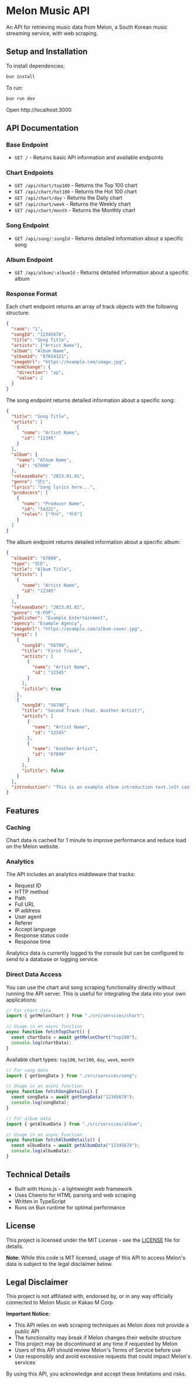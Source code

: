 # Melon Music API

An API for retrieving music data from Melon, a South Korean music streaming service, with web scraping.

## Setup and Installation

To install dependencies:

```sh
bun install
```

To run:

```sh
bun run dev
```

Open http://localhost:3000

## API Documentation

### Base Endpoint

- `GET /` - Returns basic API information and available endpoints

### Chart Endpoints

- `GET /api/chart/top100` - Returns the Top 100 chart
- `GET /api/chart/hot100` - Returns the Hot 100 chart
- `GET /api/chart/day` - Returns the Daily chart
- `GET /api/chart/week` - Returns the Weekly chart
- `GET /api/chart/month` - Returns the Monthly chart

### Song Endpoint

- `GET /api/song/:songId` - Returns detailed information about a specific song

### Album Endpoint

- `GET /api/album/:albumId` - Returns detailed information about a specific album

### Response Format

Each chart endpoint returns an array of track objects with the following structure:

```json
{
  "rank": "1",
  "songId": "12345678",
  "title": "Song Title",
  "artists": ["Artist Name"],
  "album": "Album Name",
  "albumId": "87654321",
  "imageUrl": "https://example.com/image.jpg",
  "rankChange": {
    "direction": "up",
    "value": 2
  }
}
```

The song endpoint returns detailed information about a specific song:

```json
{
  "title": "Song Title",
  "artists": [
    {
      "name": "Artist Name",
      "id": "12345"
    }
  ],
  "album": {
    "name": "Album Name",
    "id": "67890"
  },
  "releaseDate": "2023.01.01",
  "genre": "댄스",
  "lyrics": "Song lyrics here...",
  "producers": [
    {
      "name": "Producer Name",
      "id": "54321",
      "roles": ["작사", "작곡"]
    }
  ]
}
```

The album endpoint returns detailed information about a specific album:

```json
{
  "albumId": "67890",
  "type": "정규",
  "title": "Album Title",
  "artists": [
    {
      "name": "Artist Name",
      "id": "12345"
    }
  ],
  "releaseDate": "2023.01.01",
  "genre": "K-POP",
  "publisher": "Example Entertainment",
  "agency": "Example Agency",
  "imageUrl": "https://example.com/album-cover.jpg",
  "songs": [
    {
      "songId": "56789",
      "title": "First Track",
      "artists": [
        {
          "name": "Artist Name",
          "id": "12345"
        }
      ],
      "isTitle": true
    },
    {
      "songId": "56790",
      "title": "Second Track (feat. Another Artist)",
      "artists": [
        {
          "name": "Artist Name",
          "id": "12345"
        },
        {
          "name": "Another Artist",
          "id": "67890"
        }
      ],
      "isTitle": false
    }
  ],
  "introduction": "This is an example album introduction text.\nIt can contain multiple lines describing the album."
}
```

## Features

### Caching

Chart data is cached for 1 minute to improve performance and reduce load on the Melon website.

### Analytics

The API includes an analytics middleware that tracks:

- Request ID
- HTTP method
- Path
- Full URL
- IP address
- User agent
- Referer
- Accept language
- Response status code
- Response time

Analytics data is currently logged to the console but can be configured to send to a database or logging service.

### Direct Data Access

You can use the chart and song scraping functionality directly without running the API server. This is useful for integrating the data into your own applications:

```ts
// For chart data
import { getMelonChart } from "./src/services/chart";

// Usage in an async function
async function fetchTopChart() {
  const chartData = await getMelonChart("top100");
  console.log(chartData);
}
```

Available chart types: `top100`, `hot100`, `day`, `week`, `month`

```ts
// For song data
import { getSongData } from "./src/services/song";

// Usage in an async function
async function fetchSongDetails() {
  const songData = await getSongData("12345678");
  console.log(songData);
}
```

```ts
// For album data
import { getAlbumData } from "./src/services/album";

// Usage in an async function
async function fetchAlbumDetails() {
  const albumData = await getAlbumData("12345678");
  console.log(albumData);
}
```

## Technical Details

- Built with Hono.js - a lightweight web framework
- Uses Cheerio for HTML parsing and web scraping
- Written in TypeScript
- Runs on Bun runtime for optimal performance

## License

This project is licensed under the MIT License - see the [LICENSE](LICENSE) file for details.

**Note:** While this code is MIT licensed, usage of this API to access Melon's data is subject to the legal disclaimer below.

## Legal Disclaimer

This project is not affiliated with, endorsed by, or in any way officially connected to Melon Music or Kakao M Corp.

**Important Notice:**

- This API relies on web scraping techniques as Melon does not provide a public API
- The functionality may break if Melon changes their website structure
- This project may be discontinued at any time if requested by Melon
- Users of this API should review Melon's Terms of Service before use
- Use responsibly and avoid excessive requests that could impact Melon's services

By using this API, you acknowledge and accept these limitations and risks.
